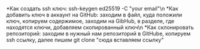 *Как создать ssh ключ: ssh-keygen ed25519 -C "your email"\n *Как добавить ключ в аккаунт на GitHub: заходим в файл, куда положили ключ, копируем содержимое, заходим на GibHub, в разделе, где находятся ключи, добавляем скопированный ключ\n *Как склонировать репозиторий: заходим в нужный нам репозиторий в GitHubе, копируем ssh ссылку, далее пишем git clone "сюда вставляем ссылку"

